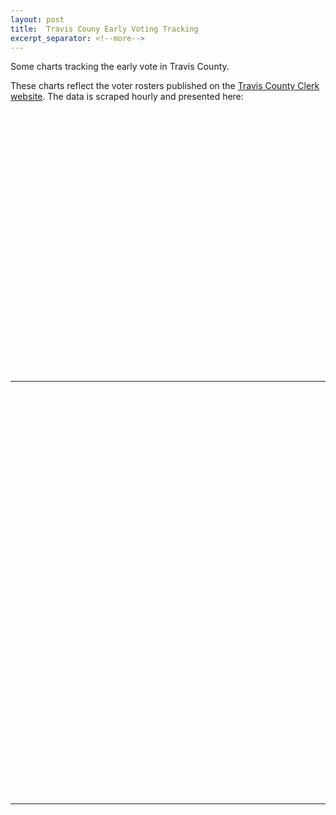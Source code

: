 ```yaml
---
layout: post
title:  Travis Couny Early Voting Tracking
excerpt_separator: <!--more-->
---
```


Some charts tracking the early vote in Travis County. 

<!--more-->

These charts reflect the voter rosters published on the [Travis County Clerk website](https://votetravis.gov/current-election-information/current-election/). The data is scraped hourly and presented here:

<div style="min-height:419px" id="datawrapper-vis-J638v"><script type="text/javascript" defer src="https://datawrapper.dwcdn.net/J638v/embed.js" charset="utf-8" data-target="#datawrapper-vis-J638v"></script><noscript><img src="https://datawrapper.dwcdn.net/J638v/full.png" alt="" /></noscript></div>

***

<div style="min-height:647px" id="datawrapper-vis-39yRX"><script type="text/javascript" defer src="https://datawrapper.dwcdn.net/39yRX/embed.js" charset="utf-8" data-target="#datawrapper-vis-39yRX"></script><noscript><img src="https://datawrapper.dwcdn.net/39yRX/full.png" alt="" /></noscript></div>

***


